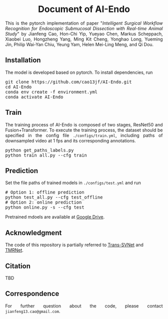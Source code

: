 <h1 align="center"> Document of AI-Endo</h1>

[//]: # (<HR SIZE=10>)
<p align="justify">This is the pytorch implementation of paper "<i>Intelligent Surgical Workflow Recognition for Endoscopic
Submucosal Dissection with Real-time Animal Study</i>" by Jianfeng Cao, Hon-Chi Yip, Yueyao Chen, Markus Scheppach, Xiaobei Luo,
Hongzheng Yang, Ming Kit Cheng, Yonghao Long, Yueming Jin, Philip Wai-Yan Chiu, Yeung Yam, Helen Mei-Ling Meng, and Qi Dou.</p>

<h2>Installation</h2>
The model is developed based on pytorch. To install dependencies, run

<pre>
git clone https://github.com/cao13jf/AI-Endo.git
cd AI-Endo
conda env create -f environment.yml
conda activate AI-Endo
</pre>

<h2>Train</h2>
<p align="justify">The training process of AI-Endo is composed of two stages, ResNet50 and Fusion+Transformer. To execute the
training process, the dataset should be specified in the config file <code>./configs/train.yml</code>, including paths of downsampled 
video at 1 fps and its corresponding annotations.</p>

<pre>
python get_paths_labels.py
python train_all.py --cfg train
</pre>

<h2>Prediction</h2>
<p align="justify">Set the file paths of trained models in <code>./configs/test.yml</code> and run</p>

<pre>
# Option 1: offline prediction
python test_all.py --cfg test_offline
# Option 2: online prediction
python online.py -s --cfg test
</pre>
Pretrained mdoels are available at [Google Drive](https://drive.google.com/drive/folders/1aMgEuxhZjLtSJ3ica6EVKYkGeMGG1Vtw?usp=share_link).

<h2>Acknowledgment</h2>
The code of this repository is partially referred to <a href="https://github.com/xjgaocs/Trans-SVNet">Trans-SVNet</a> and <a href="https://github.com/YuemingJin/TMRNet">TMRNet</a>.

<h2>Citation</h2>
TBD

<h2>Correspondence</h2>
<p align="justify">For further question about the code, please contact <code>jianfeng13.cao@gmail.com</code>.</p>